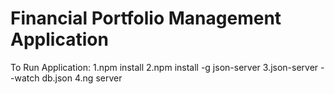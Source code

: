 #  Financial Portfolio Management Application

To Run Application:
1.npm install
2.npm install -g json-server
3.json-server --watch db.json
4.ng server
